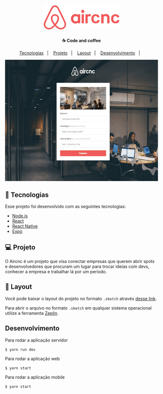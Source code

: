 <h1 align="center">
    <img alt="Aircnc" src="assets_github/logo.png" width="250px" />
</h1>

<h4 align="center">
  ☕ Code and coffee
</h4>

<p align="center">
  <a href="#rocket-tecnologias">Tecnologias</a>&nbsp;&nbsp;&nbsp;|&nbsp;&nbsp;&nbsp;
  <a href="#-projeto">Projeto</a>&nbsp;&nbsp;&nbsp;|&nbsp;&nbsp;&nbsp;
  <a href="#-layout">Layout</a>&nbsp;&nbsp;&nbsp;|&nbsp;&nbsp;&nbsp;  
  <a href="#desenvolvimento">Desenvolvimento</a>&nbsp;&nbsp;&nbsp;|&nbsp;&nbsp;&nbsp;  
</p>

<p align="center">
  <img alt="Frontend" src="assets_github/aircnc-web.gif" width="600px" height="400px">
</p>

## :rocket: Tecnologias

Esse projeto foi desenvolvido com as seguintes tecnologias:

- [Node.js](https://nodejs.org/en/)
- [React](https://reactjs.org)
- [React Native](https://facebook.github.io/react-native/)
- [Expo](https://expo.io/)

## 💻 Projeto

O Aircnc é um projeto que visa conectar empresas que querem abrir spots e desenvolvedores que procuram um lugar para trocar ideias com devs, conhecer a empresa e trabalhar lá por um período.

## 🔖 Layout

Você pode baixar o layout do projeto no formato `.sketch` através [desse link](https://rocketseat-cdn.s3-sa-east-1.amazonaws.com/semana-omnistack/aircnc.sketch).

Para abrir o arquivo no formato `.sketch` em qualquer sistema operacional utilize a ferramenta [Zeplin](https://zeplin.io).

## Desenvolvimento

Para rodar a aplicação servidor

```shell
$ yarn run dev
```

Para rodar a aplicação web

```shell
$ yarn start
```

Para rodar a aplicação mobile

```shell
$ yarn start
```
